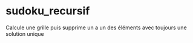 # sudoku_recursif
Calcule une grille puis supprime un a un des éléments avec toujours une solution unique

